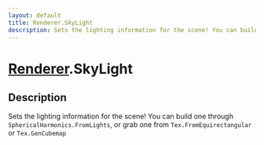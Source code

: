 ```yaml
---
layout: default
title: Renderer.SkyLight
description: Sets the lighting information for the scene! You can build one through SphericalHarmonics.FromLights, or grab one from Tex.FromEquirectangular or Tex.GenCubemap
---
```

# [Renderer]({{site.url}}/Pages/Reference/Renderer.html).SkyLight

## Description
Sets the lighting information for the scene! You can build one through
`SphericalHarmonics.FromLights`, or grab one from `Tex.FromEquirectangular` or
`Tex.GenCubemap`


